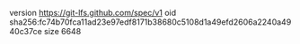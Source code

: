 version https://git-lfs.github.com/spec/v1
oid sha256:fc74b70fca11ad23e97edf8171b38680c5108d1a49efd2606a2240a4940c37ce
size 6648
